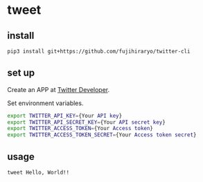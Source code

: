 # tweet  

## install

```bash
pip3 install git+https://github.com/fujihiraryo/twitter-cli
```

## set up

Create an APP at [Twitter Developer](https://developer.twitter.com/en/apps).

Set environment variables.

```bash
export TWITTER_API_KEY={Your API key}
export TWITTER_API_SECRET_KEY={Your API secret key}
export TWITTER_ACCESS_TOKEN={Your Access token}
export TWITTER_ACCESS_TOKEN_SECRET={Your Access token secret}   
```

## usage

```bash
tweet Hello, World!!
```
